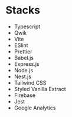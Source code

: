 # Stacks
- Typescript
- Qwik
- Vite
- ESlint
- Prettier
- Babel.js
- Express.js
- Node.js
- Nest.js
- Tailwind CSS
- Styled Vanilla Extract
- Firebase
- Jest
- Google Analytics
